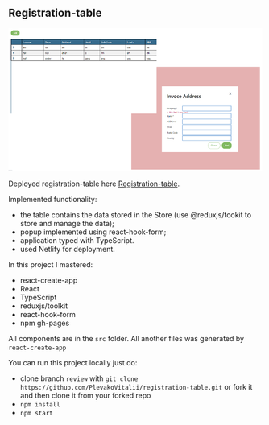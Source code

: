 ## Registration-table

![](https://github.com/PlevakoVitalii/registration-table/blob/master/registration-table.png)

Deployed registration-table here [Registration-table](https://singular-entremet-089d0b.netlify.app/).

Implemented functionality:

- the table contains the data stored in the Store (use @reduxjs/tookit to store and manage the data);
- popup implemented using react-hook-form;
- application typed with TypeScript.
- used Netlify for deployment. 

In this project I mastered:

- react-create-app
- React
- TypeScript
- reduxjs/toolkit
- react-hook-form
- npm gh-pages

All components are in the `src` folder. All another files was generated by `react-create-app`

You can run this project locally just do:

- clone branch `review` with `git clone https://github.com/PlevakoVitalii/registration-table.git` or fork it and then clone it from your forked repo
- `npm install`
- `npm start`
